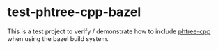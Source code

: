 # test-phtree-cpp-bazel

This is a test project to verify / demonstrate how to include [phtree-cpp](https://github.com/tzaeschke/phtree-cpp) when using the bazel build system.
